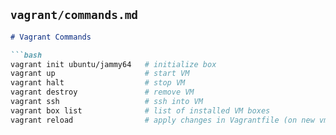 ## `vagrant/commands.md`
```markdown
# Vagrant Commands

```bash
vagrant init ubuntu/jammy64   # initialize box
vagrant up                    # start VM
vagrant halt                  # stop VM
vagrant destroy               # remove VM
vagrant ssh                   # ssh into VM
vagrant box list              # list of installed VM boxes
vagrant reload                # apply changes in Vagrantfile (on new vm it will delete and create new VM)  
```

